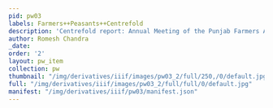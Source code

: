 ```yaml
---
pid: pw03
labels: Farmers++Peasants++Centrefold
description: 'Centrefold report: Annual Meeting of the Punjab Farmers Association'
author: Romesh Chandra
_date: 
order: '2'
layout: pw_item
collection: pw
thumbnail: "/img/derivatives/iiif/images/pw03_2/full/250,/0/default.jpg"
full: "/img/derivatives/iiif/images/pw03_2/full/full/0/default.jpg"
manifest: "/img/derivatives/iiif/pw03/manifest.json"
---
```

